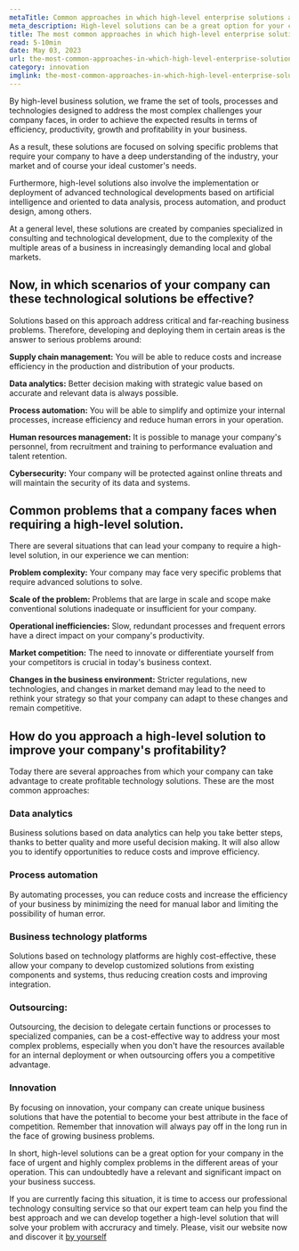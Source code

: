 ```yaml
---
metaTitle: Common approaches in which high-level enterprise solutions are relevant
meta_description: High-level solutions can be a great option for your company when you discover sensitive and highly complex problems in various areas across your operation. This can have a significant and relevant impact on your immediate and future business success.
title: The most common approaches in which high-level enterprise solutions are most relevant
read: 5-10min
date: May 03, 2023
url: the-most-common-approaches-in-which-high-level-enterprise-solutions-are-most-relevant
category: innovation
imglink: the-most-common-approaches-in-which-high-level-enterprise-solutions-are-most-relevant.jpg
---
```


By high-level business solution, we frame the set of tools, processes and technologies designed to address the most complex challenges your company faces, in order to achieve the expected results in terms of efficiency, productivity, growth and profitability in your business.

As a result, these solutions are focused on solving specific problems that require your company to have a deep understanding of the industry, your market and of course your ideal customer's needs.

Furthermore, high-level solutions also involve the implementation or deployment of advanced technological developments based on artificial intelligence and oriented to data analysis, process automation, and product design, among others.

At a general level, these solutions are created by companies specialized in consulting and technological development, due to the complexity of the multiple areas of a business in increasingly demanding local and global markets.

## Now, in which scenarios of your company can these technological solutions be effective?

Solutions based on this approach address critical and far-reaching business problems. Therefore, developing and deploying them in certain areas is the answer to serious problems around:

**Supply chain management:** You will be able to reduce costs and increase efficiency in the production and distribution of your products.

**Data analytics:** Better decision making with strategic value based on accurate and relevant data is always possible.

**Process automation:** You will be able to simplify and optimize your internal processes, increase efficiency and reduce human errors in your operation.

**Human resources management:** It is possible to manage your company's personnel, from recruitment and training to performance evaluation and talent retention.

**Cybersecurity:** Your company will be protected against online threats and will maintain the security of its data and systems.

## Common problems that a company faces when requiring a high-level solution.

There are several situations that can lead your company to require a high-level solution, in our experience we can mention:

**Problem complexity:** Your company may face very specific problems that require advanced solutions to solve.

**Scale of the problem:** Problems that are large in scale and scope make conventional solutions inadequate or insufficient for your company.

**Operational inefficiencies:** Slow, redundant processes and frequent errors have a direct impact on your company's productivity.

**Market competition:** The need to innovate or differentiate yourself from your competitors is crucial in today's business context.

**Changes in the business environment:** Stricter regulations, new technologies, and changes in market demand may lead to the need to rethink your strategy so that your company can adapt to these changes and remain competitive.

## How do you approach a high-level solution to improve your company's profitability?

Today there are several approaches from which your company can take advantage to create profitable technology solutions. These are the most common approaches:

### Data analytics

Business solutions based on data analytics can help you take better steps, thanks to better quality and more useful decision making. It will also allow you to identify opportunities to reduce costs and improve efficiency.

### Process automation

By automating processes, you can reduce costs and increase the efficiency of your business by minimizing the need for manual labor and limiting the possibility of human error.

### Business technology platforms

Solutions based on technology platforms are highly cost-effective, these allow your company to develop customized solutions from existing components and systems, thus reducing creation costs and improving integration.

### Outsourcing:

Outsourcing, the decision to delegate certain functions or processes to specialized companies, can be a cost-effective way to address your most complex problems, especially when you don't have the resources available for an internal deployment or when outsourcing offers you a competitive advantage.

### Innovation

By focusing on innovation, your company can create unique business solutions that have the potential to become your best attribute in the face of competition. Remember that innovation will always pay off in the long run in the face of growing business problems.

In short, high-level solutions can be a great option for your company in the face of urgent and highly complex problems in the different areas of your operation. This can undoubtedly have a relevant and significant impact on your business success.

If you are currently facing this situation, it is time to access our professional technology consulting service so that our expert team can help you find the best approach and we can develop together a high-level solution that will solve your problem with accruracy and timely. Please, visit our website now and discover it [by yourself](https://www.dreamcodesoft.com/en/services)
